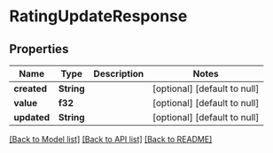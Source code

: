 # RatingUpdateResponse

## Properties
Name | Type | Description | Notes
------------ | ------------- | ------------- | -------------
**created** | **String** |  | [optional] [default to null]
**value** | **f32** |  | [optional] [default to null]
**updated** | **String** |  | [optional] [default to null]

[[Back to Model list]](../README.md#documentation-for-models) [[Back to API list]](../README.md#documentation-for-api-endpoints) [[Back to README]](../README.md)


